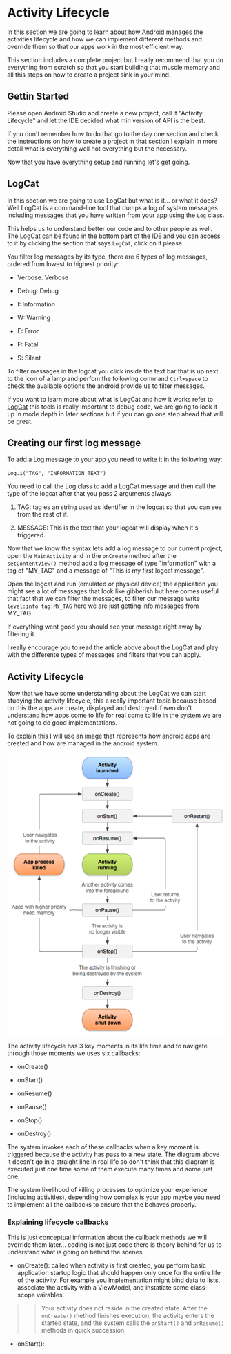 # Activity Lifecycle

In this section we are going to learn about how Android manages the activities lifecycle and how we can implement different methods and override them so that our apps work in the most efficient way.

This section includes a complete project but I really recommend that you do everything from scratch so that you start building that muscle memory and all this steps on how to create a project sink in your mind.

## Gettin Started

Please open Android Studio and create a new project, call it "Activity Lifecycle" and let the IDE decided what min version of API is the best.

If you don't remember how to do that go to the day one section and check the instructions on how to create a project in that section I explain in more detail what is everything well not everything but the necessary.

Now that you have everything setup and running let's get going.

## LogCat

In this section we are going to use LogCat but what is it... or what it does? Well LogCat is a command-line tool that dumps a log of system messages including messages that you have written from your app using the `Log` class.

This helps us to understand better our code and to other people as well. The LogCat can be found in the bottom part of the IDE and you can access to it by clicking the section that says `LogCat`, click on it please.

You filter log messages by its type, there are 6 types of log messages, ordered from lowest to highest priority:

- Verbose: Verbose

- Debug: Debug

- I: Information

- W: Warning

- E: Error

- F: Fatal

- S: Silent

To filter messages in the logcat you click inside the text bar that is up next to the icon of a lamp and perfom the following command `Ctrl+space` to check the available options the android provide us to filter messages.

If you want to learn more about what is LogCat and how it works refer to [LogCat](https://developer.android.com/studio/command-line/logcat) this tools is really important to debug code, we are going to look it up in mode depth in later sections but if you can go one step ahead that will be great.

## Creating our first log message

To add a Log message to your app you need to write it in the following way:

`Log.i("TAG", "INFORMATION TEXT")`

You need to call the Log class to add a LogCat message and then call the type of the logcat after that you pass 2 arguments always:

1. TAG: tag es an string used as identifier in the logcat so that you can see from the rest of it.

2. MESSAGE: This is the text that your logcat will display when it's triggered.

Now that we know the syntax lets add a log message to our current project, open the `MainActivity` and in the `onCreate` method after the `setContentView()` method add a log message of type "information" with a tag of "MY_TAG" and a message of "This is my first logcat message".

Open the logcat and run (emulated or physical device) the application you might see a lot of messages that look like gibberish but here comes useful that fact that we can filter the messages, to filter our message write `level:info tag:MY_TAG` here we are just getting info messages from MY_TAG.

If everything went good you should see your message right away by filtering it.

I really encourage you to read the article above about the LogCat and play with the differente types of messages and filters that you can apply.

## Activity Lifecycle

Now that we have some understanding about the LogCat we can start studying the activity lifecycle, this a really important topic because based on this the apps are create, displayed and destroyed if wen don't understand how apps come to life for real come to life in the system we are not going to do good implementations.

To explain this I will use an image that represents how android apps are created and how are managed in the android system.

![Activity Lifecycle](/day-2/img/activity_lifecycle.png "Activity Lifecycle")

The activity lifecycle has 3 key moments in its life time and to navigate through those moments we uses six callbacks:

- onCreate()

- onStart()

- onResume()

- onPause()

- onStop()

- onDestroy()

The system invokes each of these callbacks when a key moment is triggered because the activity has pass to a new state. The diagram above it doesn't go in a straight line in real life so don't think that this diagram is executed just one time some of them execute many times and some just one.

The system likelihood of killing processes to optimize your experience (including activities), depending how complex is your app maybe you need to implement all the callbacks to ensure that the behaves properly.

### Explaining lifecycle callbacks

This is just conceptual information about the callback methods we will override them later... coding is not just code there is theory behind for us to understand what is going on behind the scenes.

- onCreate(): called when activity is first created, you perform basic application startup logic that should happen only once for the entire life of the activity. For example you implementation might bind data to lists, associate the activity with a ViewModel, and instatiate some class-scope vairables.

>> Your activity does not reside in the created state. After the `onCreate()` method finishes execution, the activity enters the started state, and the system calls the `onStart()` and `onResume()` methods in quick succession.

- onStart(): 